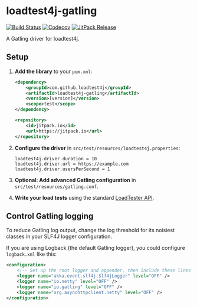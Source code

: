 # loadtest4j-gatling

[![Build Status](https://travis-ci.com/loadtest4j/loadtest4j-gatling.svg?branch=master)](https://travis-ci.com/loadtest4j/loadtest4j-gatling)
[![Codecov](https://codecov.io/gh/loadtest4j/loadtest4j-gatling/branch/master/graph/badge.svg)](https://codecov.io/gh/loadtest4j/loadtest4j-gatling)
[![JitPack Release](https://jitpack.io/v/com.github.loadtest4j/loadtest4j-gatling.svg)](https://jitpack.io/#com.github.loadtest4j/loadtest4j-gatling)

A Gatling driver for loadtest4j.

## Setup

1. **Add the library** to your `pom.xml`:

    ```xml
    <dependency>
        <groupId>com.github.loadtest4j</groupId>
        <artifactId>loadtest4j-gatling</artifactId>
        <version>[version]</version>
        <scope>test</scope>
    </dependency>
    ```
     
    ```xml
    <repository>
        <id>jitpack.io</id>
        <url>https://jitpack.io</url>
    </repository>
    ```

2. **Configure the driver** in `src/test/resources/loadtest4j.properties`:
    
    ```properties
    loadtest4j.driver.duration = 10
    loadtest4j.driver.url = https://example.com
    loadtest4j.driver.usersPerSecond = 1
    ```

3. **Optional: Add advanced Gatling configuration** in `src/test/resources/gatling.conf`.

4. **Write your load tests** using the standard [LoadTester API](https://github.com/loadtest4j/loadtest4j).

## Control Gatling logging

To reduce Gatling log output, change the log threshold for its noisiest classes in your SLF4J logger configuration.

If you are using Logback (the default Gatling logger), you could configure `logback.xml` like this:

```xml
<configuration>
    <!-- Set up the root logger and appender, then include these lines -->
    <logger name="akka.event.slf4j.Slf4jLogger" level="OFF" />
    <logger name="io.netty" level="OFF" />
    <logger name="io.gatling" level="OFF" />
    <logger name="org.asynchttpclient.netty" level="OFF" />
</configuration>
```
